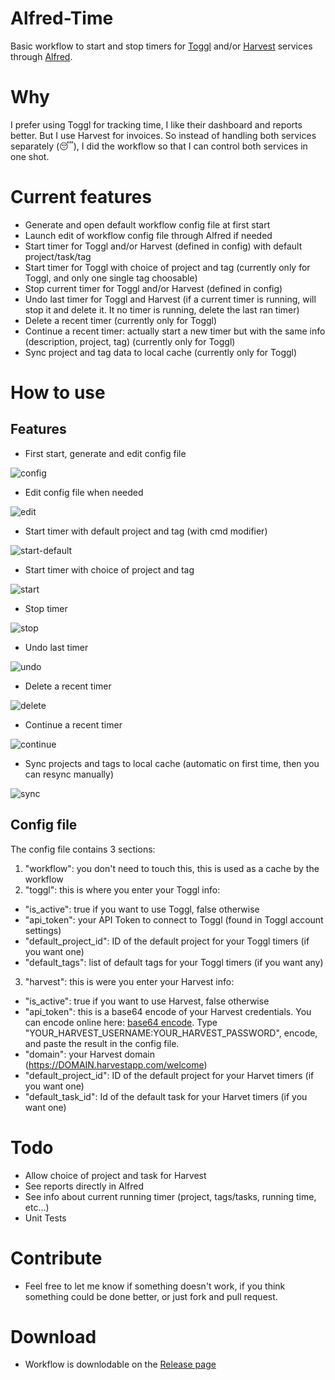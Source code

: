 # Alfred-Time

Basic workflow to start and stop timers for [Toggl](https://toggl.com/) and/or [Harvest](https://www.getharvest.com/) services through [Alfred](http://alfredapp.com/).

# Why

I prefer using Toggl for tracking time, I like their dashboard and reports better. But I use Harvest for invoices. So instead of handling both services separately (😴), I did the workflow so that I can control both services in one shot.

# Current features

* Generate and open default workflow config file at first start
* Launch edit of workflow config file through Alfred if needed
* Start timer for Toggl and/or Harvest (defined in config) with default project/task/tag
* Start timer for Toggl with choice of project and tag (currently only for Toggl, and only one single tag choosable)
* Stop current timer for Toggl and/or Harvest (defined in config)
* Undo last timer for Toggl and Harvest (if a current timer is running, will stop it and delete it. It no timer is running, delete the last ran timer)
* Delete a recent timer (currently only for Toggl)
* Continue a recent timer: actually start a new timer but with the same info (description, project, tag) (currently only for Toggl)
* Sync project and tag data to local cache (currently only for Toggl)

# How to use

## Features

* First start, generate and edit config file

![config](https://github.com/godbout/alfred-time/blob/master/screenshots/time-set.gif)

* Edit config file when needed

![edit](https://github.com/godbout/alfred-time/blob/master/screenshots/time-edit.gif)

* Start timer with default project and tag (with cmd modifier)

![start-default](https://github.com/godbout/alfred-time/blob/master/screenshots/time-start-default.gif)

* Start timer with choice of project and tag

![start](https://github.com/godbout/alfred-time/blob/master/screenshots/time-start.gif)

* Stop timer

![stop](https://github.com/godbout/alfred-time/blob/master/screenshots/time-stop.gif)

* Undo last timer

![undo](https://github.com/godbout/alfred-time/blob/master/screenshots/time-undo.gif)

* Delete a recent timer

![delete](https://github.com/godbout/alfred-time/blob/master/screenshots/time-delete.gif)

* Continue a recent timer

![continue](https://github.com/godbout/alfred-time/blob/master/screenshots/time-continue.gif)

* Sync projects and tags to local cache (automatic on first time, then you can resync manually)

![sync](https://github.com/godbout/alfred-time/blob/master/screenshots/time-sync.gif)

## Config file

The config file contains 3 sections:

1. "workflow": you don't need to touch this, this is used as a cache by the workflow
2. "toggl": this is where you enter your Toggl info:
  * "is_active": true if you want to use Toggl, false otherwise
  * "api_token": your API Token to connect to Toggl (found in Toggl account settings)
  * "default_project_id": ID of the default project for your Toggl timers (if you want one)
  * "default_tags": list of default tags for your Toggl timers (if you want any)
3. "harvest": this is were you enter your Harvest info:
  * "is_active": true if you want to use Harvest, false otherwise
  * "api_token": this is a base64 encode of your Harvest credentials. You can encode online here: [base64 encode](https://www.base64encode.org/). Type "YOUR_HARVEST_USERNAME:YOUR_HARVEST_PASSWORD", encode, and paste the result in the config file.
  * "domain": your Harvest domain (https://DOMAIN.harvestapp.com/welcome)
  * "default_project_id": ID of the default project for your Harvet timers (if you want one)
  * "default_task_id": Id of the default task for your Harvet timers (if you want one)

# Todo

* Allow choice of project and task for Harvest
* See reports directly in Alfred
* See info about current running timer (project, tags/tasks, running time, etc...)
* Unit Tests

# Contribute

* Feel free to let me know if something doesn't work, if you think something could be done better, or just fork and pull request.

# Download

* Workflow is downlodable on the [Release page](https://github.com/godbout/alfred-time/releases)
